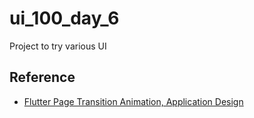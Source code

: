 # ui_100_day_6

Project to try various UI

## Reference

- [Flutter Page Transition Animation, Application Design](https://github.com/afgprogrammer/Flutter-page-transition-animation)
